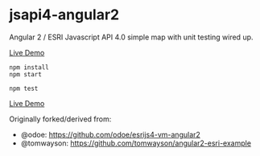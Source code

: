 # jsapi4-angular2
Angular 2 / ESRI Javascript API 4.0 simple map with unit testing wired up.

[Live Demo](http://joshwerts.com/jsapi4-angular2)

```
npm install
npm start

npm test
```

[Live Demo](http://joshwerts.com/jsapi4-angular2/)

Originally forked/derived from:
- @odoe: https://github.com/odoe/esrijs4-vm-angular2
- @tomwayson: https://github.com/tomwayson/angular2-esri-example
